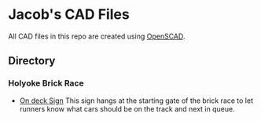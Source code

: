 # Jacob's CAD Files

All CAD files in this repo are created using [OpenSCAD](https://openscad.org).

## Directory

### Holyoke Brick Race

- [On deck Sign](/HolyokeBrickRace/OnDeckSign.scad) This sign hangs at the starting gate of the brick race to let runners know what cars should be on the track and next in queue.

